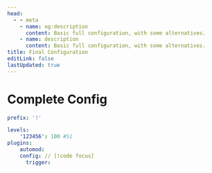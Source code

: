 ```yaml
---
head:
  - - meta
    - name: og:description
      content: Basic full configuration, with some alternatives.
    - name: description
      content: Basic full configuration, with some alternatives.
title: Final Configuration
editLink: false
lastUpdated: true
---
```

# Complete Config

```yml
prefix: '!'

levels:
    '123456': 100 #Sí
plugins:
	automod:
    config: // [!code focus]
      trigger:
```